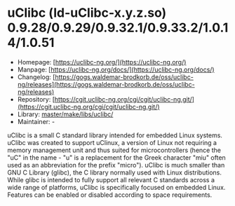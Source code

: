 # uClibc (ld-uClibc-x.y.z.so) 0.9.28/0.9.29/0.9.32.1/0.9.33.2/1.0.14/1.0.51
 - Homepage: [https://uclibc-ng.org/](https://uclibc-ng.org/)
 - Manpage: [https://uclibc-ng.org/docs/](https://uclibc-ng.org/docs/)
 - Changelog: [https://gogs.waldemar-brodkorb.de/oss/uclibc-ng/releases](https://gogs.waldemar-brodkorb.de/oss/uclibc-ng/releases)
 - Repository: [https://cgit.uclibc-ng.org/cgi/cgit/uclibc-ng.git/](https://cgit.uclibc-ng.org/cgi/cgit/uclibc-ng.git/)
 - Library: [master/make/libs/uclibc/](https://github.com/Freetz-NG/freetz-ng/tree/master/make/libs/uclibc/)
 - Maintainer: -

uClibc is a small C standard library intended for embedded Linux systems. uClibc was created to support uClinux, a version of Linux not requiring a memory management unit and thus suited for microcontrollers (hence the "uC" in the name - "u" is a replacement for the Greek character "miu" often used as an abbreviation for the prefix "micro"). uClibc is much smaller than GNU C Library (glibc), the C library normally used with Linux distributions. While glibc is intended to fully support all relevant C standards across a wide range of platforms, uClibc is specifically focused on embedded Linux. Features can be enabled or disabled according to space requirements.
